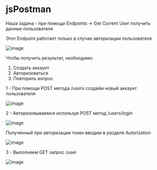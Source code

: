 # jsPostman

Наша задача - при помощи Endpoints -> Get Current User получить данные пользователя

Этот Endpoint работает только в случае авторизации пользователя

![image](https://user-images.githubusercontent.com/88553862/234386111-76cd1e7a-4b36-4350-b0f8-6f046d89beee.png)

Чтобы получить результат, необходимо: 
1) Создать аккаунт
2) Авторизоваться
3) Повторить вопрос

1 - При помощи POST метода /users создаём новый аккаунт пользователя

![image](https://user-images.githubusercontent.com/88553862/234386780-134e62f1-8789-42c9-a0f7-f1e83a352c86.png)

2 - Авторизовываемся используя POST метод /users/login

![image](https://user-images.githubusercontent.com/88553862/234387013-a6584d23-4498-4ae0-9a61-71d881e5e75d.png)

Полученный при авторизации токен вводим в разделе Autorization

![image](https://user-images.githubusercontent.com/88553862/234387241-7c80b26b-5750-4eb4-aa5b-5b8e26982f0d.png)

3 - Выполняем GET запрос /user

![image](https://user-images.githubusercontent.com/88553862/234387410-24befd8a-b725-47ef-92af-7d3fe5efc65c.png)
